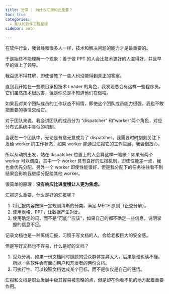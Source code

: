 ```yaml
---
title: 分享 | 为什么汇报如此重要？
toc: true
categories: 
  - 高认知软件工程星球
sidebar: auto

---
```


在软件行业，我曾经和很多人一样，技术和解决问题的能力才是最重要的。

于是始终不能理解一个现象：善于做 PPT 的人会比技术更好的人混得好，并且早早的做上了领导。

我百思不得其解，即使请教了一些人也没能得到真正的答案。

直到我开始在一些项目承担技术 Leader 的角色，我发现总会有这样一些程序员，它们虽然技术很厉害，但是你总是不知道他们在做啥。

如果我对某个团队成员的工作状态不知情，即使这个团队成员能力很强，我也不敢把重要的事情交给它。

对于团队来说，我会讲团队的成员分为 “dispatcher” 和“worker”两个角色，对应分布式系统中类似的机制。

当我在一个团队中，无论是有意无意成为了 dispatcher，我需要时时刻刻关注下发给 worker 的工作状态，如果 worker 能通过汇报它的工作进展，我会很放心。

所以从动机出发，站在 dispatcher 位置上的人会算这样一笔账：如果有两个 worker 可以调度，其中一个 worker 具有良好的汇报机制，即使性能差一点，我也会优先分配。另外一个 worker 即使性能很好，但是我分配下的任务往往看不到结果会影响我继续分配给其他 worker。

很简单的原理：**没有响应比进度慢让人更为焦虑。**

汇报这么重要，什么是好的汇报呢？

1. 将汇报内容按照一定规则清晰的分类，满足 MECE 原则（正交分解）。
2. 使用表格、PPT，让数据产生对比。
3. 使用确定的词，而不是“可能”“应该”，如果自己的都不确定一些信息，说明掌握的信息不足。

记录文档也是一种离线汇报，习惯于写文档的人，会给老板巨大的安全感。

但是写好文档也不容易，什么是好的文档？

1. 受众分离。如果一份文档同时照顾的受众群体差异太大，后果是谁也读不懂。所以一些软件会有面向用户和开发者的两份文档。
2. 可执行性。可以按照文档达成某个目标，而不是仅仅是自己的感悟。

汇报和文档是职业发展中极其容易被忽略的点，但是却在你看不见的地方起着重要作用。


